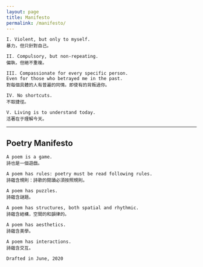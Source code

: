 ```yaml
---
layout: page
title: Manifesto
permalink: /manifesto/
---
```


	I. Violent, but only to myself.
	暴力，但只針對自己。

	II. Compulsory, but non-repeating. 
	偏執，但絕不重複。

	III. Compassionate for every specific person.
	Even for those who betrayed me in the past. 
	對每個具體的人有普遍的同情。即使有的背叛過你。

	IV. No shortcuts.
	不取捷徑。

	V. Living is to understand today.
	活著在于理解今天。

---

## Poetry Manifesto

	A poem is a game.
	詩也是一個遊戲。

	A poem has rules: poetry must be read following rules.
	詩蘊含規則：詩歌的閱讀必須按照規則。

	A poem has puzzles.
	詩蘊含謎題。

	A poem has structures, both spatial and rhythmic.
	詩蘊含結構，空間的和韻律的。

	A poem has aesthetics.
	詩蘊含美學。

	A poem has interactions.
	詩蘊含交互。

	Drafted in June, 2020